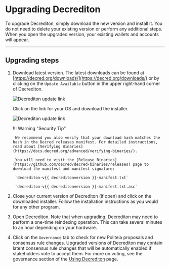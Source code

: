 # Upgrading Decrediton

To upgrade Decrediton, simply download the new version and install it. You do not need to delete your existing version or perform any additional steps. When you open the upgraded version, your existing wallets and accounts will appear. 

---

## Upgrading steps

1. Download latest version. The latest downloads can be found at [https://decred.org/downloads/](https://decred.org/downloads/) or by clicking on the `Update Available` button in the upper right-hand corner of Decrediton.

    ![Decrediton update link](/img/decrediton/upgrading/update-available.png)

    Click on the link for your OS and download the installer.

    ![Decrediton update link](/img/decrediton/upgrading/download-link.png)

    !!! Warning "Security Tip"
    
        We recommend you also verify that your download hash matches the hash in the Decred releases manifest. For detailed instructions, read about [Verifying Binaries](https://docs.decred.org/advanced/verifying-binaries/).

        You will need to visit the [Release Binaries](https://github.com/decred/decred-binaries/releases) page to download the manifest and manifest signature:

        `decrediton-v{{ decreditonversion }}-manifest.txt`

        `decrediton-v{{ decreditonversion }}-manifest.txt.asc`

1. Close your current version of Decrediton (if open) and click on the downloaded installer. Follow the installation instructions as you would for any other program. 
1. Open Decrediton. Note that when upgrading, Decrediton may need to perform a one-time reindexing operation.  This can take several minutes to an hour depending on your hardware.
1. Click on the `Governance` tab to check for new Politeia proposals and consensus rule changes. Upgraded versions of Decrediton may contain latent consensus rule changes that will be automatically enabled if stakeholders vote to accept them. For more on voting, see the governance section of the [Using Decrediton](../wallets/decrediton/using-decrediton/#governance) page. 

